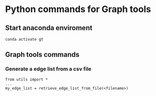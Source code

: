 # Python commands for Graph tools

## Start anaconda enviroment
```
conda activate gt
```

## Graph tools commands

### Generate a edge list from a csv file
```
from utils import *
...
my_edge_list = retrieve_edge_list_from_file(<filename>)
```

